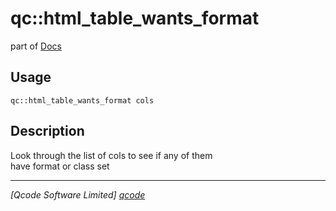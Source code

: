qc::html_table_wants_format
===========================

part of [Docs](.)

Usage
-----
`qc::html_table_wants_format cols`

Description
-----------
Look through the list of cols to see if any of them<br/>have format or class set

----------------------------------
*[Qcode Software Limited] [qcode]*

[qcode]: http://www.qcode.co.uk "Qcode Software"